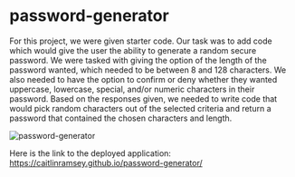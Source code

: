 # password-generator

For this project, we were given starter code. Our task was to add code which would give the user the ability to generate a random secure password. We were tasked with giving the option of the length of the password wanted, which needed to be between 8 and 128 characters. We also needed to have the option to confirm or deny whether they wanted uppercase, lowercase, special, and/or numeric characters in their password. Based on the responses given, we needed to write code that would pick random characters out of the selected criteria and return a password that contained the chosen characters and length.


![password-generator](https://user-images.githubusercontent.com/60635509/229907610-ba1f2521-2b90-4732-9797-29411fbe7cdf.png)


Here is the link to the deployed application: https://caitlinramsey.github.io/password-generator/

